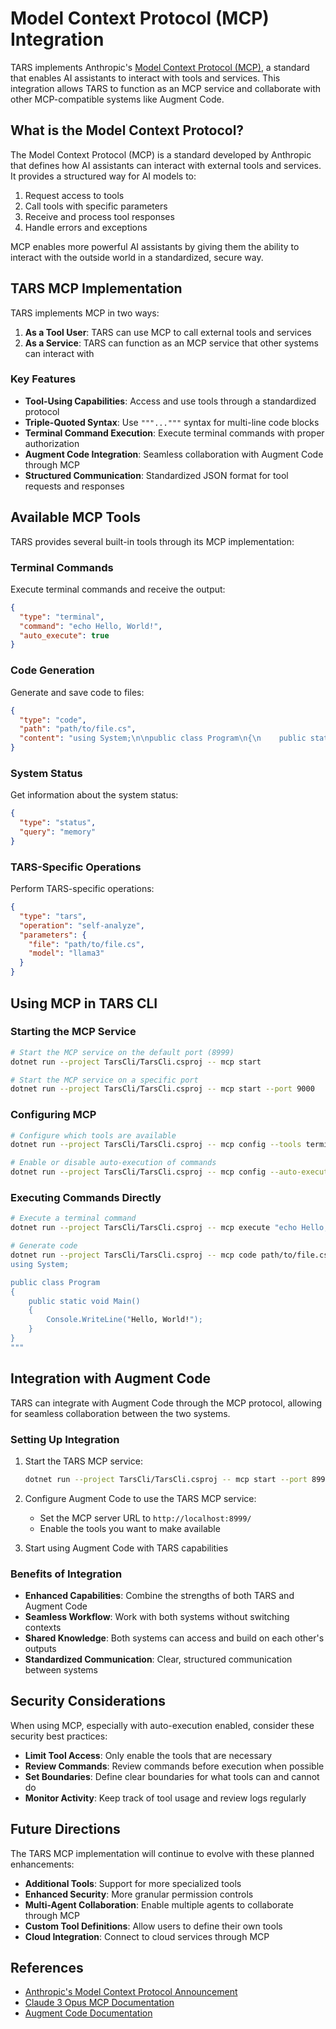 # Model Context Protocol (MCP) Integration

TARS implements Anthropic's [Model Context Protocol (MCP)](https://www.anthropic.com/news/model-context-protocol), a standard that enables AI assistants to interact with tools and services. This integration allows TARS to function as an MCP service and collaborate with other MCP-compatible systems like Augment Code.

## What is the Model Context Protocol?

The Model Context Protocol (MCP) is a standard developed by Anthropic that defines how AI assistants can interact with external tools and services. It provides a structured way for AI models to:

1. Request access to tools
2. Call tools with specific parameters
3. Receive and process tool responses
4. Handle errors and exceptions

MCP enables more powerful AI assistants by giving them the ability to interact with the outside world in a standardized, secure way.

## TARS MCP Implementation

TARS implements MCP in two ways:

1. **As a Tool User**: TARS can use MCP to call external tools and services
2. **As a Service**: TARS can function as an MCP service that other systems can interact with

### Key Features

- **Tool-Using Capabilities**: Access and use tools through a standardized protocol
- **Triple-Quoted Syntax**: Use `"""..."""` syntax for multi-line code blocks
- **Terminal Command Execution**: Execute terminal commands with proper authorization
- **Augment Code Integration**: Seamless collaboration with Augment Code through MCP
- **Structured Communication**: Standardized JSON format for tool requests and responses

## Available MCP Tools

TARS provides several built-in tools through its MCP implementation:

### Terminal Commands

Execute terminal commands and receive the output:

```json
{
  "type": "terminal",
  "command": "echo Hello, World!",
  "auto_execute": true
}
```

### Code Generation

Generate and save code to files:

```json
{
  "type": "code",
  "path": "path/to/file.cs",
  "content": "using System;\n\npublic class Program\n{\n    public static void Main()\n    {\n        Console.WriteLine(\"Hello, World!\");\n    }\n}"
}
```

### System Status

Get information about the system status:

```json
{
  "type": "status",
  "query": "memory"
}
```

### TARS-Specific Operations

Perform TARS-specific operations:

```json
{
  "type": "tars",
  "operation": "self-analyze",
  "parameters": {
    "file": "path/to/file.cs",
    "model": "llama3"
  }
}
```

## Using MCP in TARS CLI

### Starting the MCP Service

```bash
# Start the MCP service on the default port (8999)
dotnet run --project TarsCli/TarsCli.csproj -- mcp start

# Start the MCP service on a specific port
dotnet run --project TarsCli/TarsCli.csproj -- mcp start --port 9000
```

### Configuring MCP

```bash
# Configure which tools are available
dotnet run --project TarsCli/TarsCli.csproj -- mcp config --tools terminal,code,status,tars

# Enable or disable auto-execution of commands
dotnet run --project TarsCli/TarsCli.csproj -- mcp config --auto-execute true
```

### Executing Commands Directly

```bash
# Execute a terminal command
dotnet run --project TarsCli/TarsCli.csproj -- mcp execute "echo Hello, World!"

# Generate code
dotnet run --project TarsCli/TarsCli.csproj -- mcp code path/to/file.cs -triple-quoted """
using System;

public class Program
{
    public static void Main()
    {
        Console.WriteLine("Hello, World!");
    }
}
"""
```

## Integration with Augment Code

TARS can integrate with Augment Code through the MCP protocol, allowing for seamless collaboration between the two systems.

### Setting Up Integration

1. Start the TARS MCP service:
   ```bash
   dotnet run --project TarsCli/TarsCli.csproj -- mcp start --port 8999
   ```

2. Configure Augment Code to use the TARS MCP service:
   - Set the MCP server URL to `http://localhost:8999/`
   - Enable the tools you want to make available

3. Start using Augment Code with TARS capabilities

### Benefits of Integration

- **Enhanced Capabilities**: Combine the strengths of both TARS and Augment Code
- **Seamless Workflow**: Work with both systems without switching contexts
- **Shared Knowledge**: Both systems can access and build on each other's outputs
- **Standardized Communication**: Clear, structured communication between systems

## Security Considerations

When using MCP, especially with auto-execution enabled, consider these security best practices:

- **Limit Tool Access**: Only enable the tools that are necessary
- **Review Commands**: Review commands before execution when possible
- **Set Boundaries**: Define clear boundaries for what tools can and cannot do
- **Monitor Activity**: Keep track of tool usage and review logs regularly

## Future Directions

The TARS MCP implementation will continue to evolve with these planned enhancements:

- **Additional Tools**: Support for more specialized tools
- **Enhanced Security**: More granular permission controls
- **Multi-Agent Collaboration**: Enable multiple agents to collaborate through MCP
- **Custom Tool Definitions**: Allow users to define their own tools
- **Cloud Integration**: Connect to cloud services through MCP

## References

- [Anthropic's Model Context Protocol Announcement](https://www.anthropic.com/news/model-context-protocol)
- [Claude 3 Opus MCP Documentation](https://docs.anthropic.com/claude/docs/model-context-protocol)
- [Augment Code Documentation](https://docs.augmentcode.com/)
